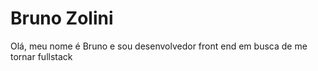 # Bruno Zolini

Olá, meu nome é Bruno e sou desenvolvedor front end em busca de me tornar fullstack
